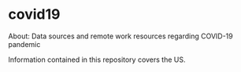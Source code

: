 # covid19
About: Data sources and remote work resources regarding COVID-19 pandemic

Information contained in this repository covers the US.
